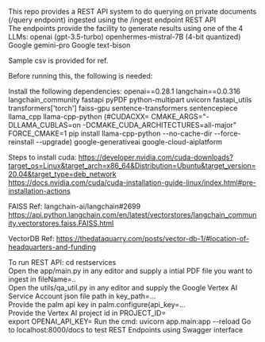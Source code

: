 This repo provides a REST API system to do querying on private documents (/query endpoint) ingested using the /ingest endpoint REST API <br>
The endpoints provide the facility to generate results using one of the 4 LLMs:
openai (gpt-3.5-turbo)
openhermes-mistral-7B (4-bit quantized)
Google gemini-pro
Google text-bison

Sample csv is provided for ref.

Before running this, the following is needed:

Install the following dependencies:
openai==0.28.1
langchain==0.0.316
langchain_community
fastapi
pyPDF
python-multipart
uvicorn
fastapi_utils
transformers['torch']
faiss-gpu
sentence-transformers
sentencepiece
llama_cpp
llama-cpp-python (#CUDACXX= CMAKE_ARGS="-DLLAMA_CUBLAS=on -DCMAKE_CUDA_ARCHITECTURES=all-major" FORCE_CMAKE=1 pip install llama-cpp-python --no-cache-dir --force-reinstall --upgrade)
google-generativeai
google-cloud-aiplatform

Steps to install cuda: https://developer.nvidia.com/cuda-downloads?target_os=Linux&target_arch=x86_64&Distribution=Ubuntu&target_version=20.04&target_type=deb_network <br>
https://docs.nvidia.com/cuda/cuda-installation-guide-linux/index.html#pre-installation-actions<br>

FAISS Ref: langchain-ai/langchain#2699 https://api.python.langchain.com/en/latest/vectorstores/langchain_community.vectorstores.faiss.FAISS.html<br>

VectorDB Ref: https://thedataquarry.com/posts/vector-db-1/#location-of-headquarters-and-funding<br>

To run REST API: cd restservices<br>
Open the app/main.py in any editor and supply a intial PDF file you want to ingest in fileName=..<br>
Open the utils/qa_util.py in any editor and supply the Google Vertex AI Service Account json file path in key_path=...<br>
Provide the palm api key in palm.configure(api_key=...<br>
Provide the Vertex AI project id in PROJECT_ID=<br>
export OPENAI_API_KEY=
Run the cmd:
uvicorn app.main:app --reload
Go to localhost:8000/docs to test REST Endpoints using Swagger interface
